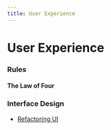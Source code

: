 ```yaml
---
title: User Experience
---
```


# User Experience

### Rules

#### The Law of Four

### Interface Design

- [Refactoring UI](https://refactoringui.com/)
